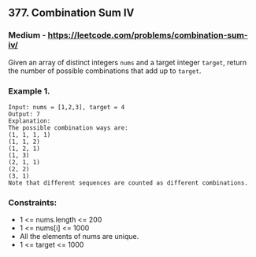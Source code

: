 ## 377. Combination Sum IV 
### Medium - https://leetcode.com/problems/combination-sum-iv/

Given an array of distinct integers ``` nums ``` and a target integer ``` target ```, return the number 
of possible combinations that add up to ``` target ```.<br />

### Example 1. 

``` 
Input: nums = [1,2,3], target = 4
Output: 7
Explanation:
The possible combination ways are:
(1, 1, 1, 1)
(1, 1, 2)
(1, 2, 1)
(1, 3)
(2, 1, 1)
(2, 2)
(3, 1)
Note that different sequences are counted as different combinations.

```
### Constraints:

- 1 <= nums.length <= 200
- 1 <= nums[i] <= 1000
- All the elements of nums are unique.
- 1 <= target <= 1000

